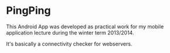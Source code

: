 # PingPing

This Android App was developed as practical work for my mobile application lecture during the winter term 2013/2014.

It's basically a connectivity checker for webservers.